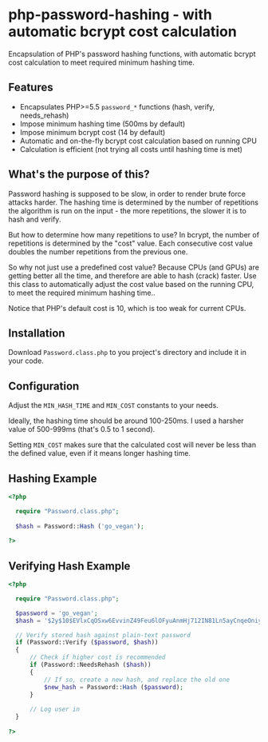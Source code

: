 # php-password-hashing - with automatic bcrypt cost calculation
Encapsulation of PHP's password hashing functions, with automatic bcrypt cost calculation to meet required minimum hashing time.

## Features
- Encapsulates PHP>=5.5 `password_*` functions (hash, verify, needs_rehash)
- Impose minimum hashing time (500ms by default)
- Impose minimum bcrypt cost (14 by default)
- Automatic and on-the-fly bcrypt cost calculation based on running CPU
- Calculation is efficient (not trying all costs until hashing time is met)

## What's the purpose of this?
Password hashing is supposed to be slow, in order to render brute force attacks harder. The hashing time is determined by the number of repetitions the algorithm is run on the input - the more repetitions, the slower it is to hash and verify.

But how to determine how many repetitions to use? In bcrypt, the number of repetitions is determined by the "cost" value. Each consecutive cost value doubles the number repetitions from the previous one.

So why not just use a predefined cost value? Because CPUs (and GPUs) are getting better all the time, and therefore are able to hash (crack) faster. Use this class to automatically adjust the cost value based on the running CPU, to meet the required minimum hashing time..

Notice that PHP's default cost is 10, which is too weak for current CPUs.

## Installation
Download `Password.class.php` to you project's directory and include it in your code.

## Configuration
Adjust the `MIN_HASH_TIME` and `MIN_COST` constants to your needs.

Ideally, the hashing time should be around 100-250ms. I used a harsher value of 500-999ms (that's 0.5 to 1 second).

Setting `MIN_COST` makes sure that the calculated cost will never be less than the defined value, even if it means longer hashing time.

## Hashing Example
```php
<?php

  require "Password.class.php";
  
  $hash = Password::Hash ('go_vegan');
  
?>
```

## Verifying Hash Example
```php
<?php

  require "Password.class.php";

  $password = 'go_vegan';
  $hash = '$2y$10$EVlxCqOSxw6EvvinZ49Feu6lOFyuAnmHj712IN81Ln5ayCnqeOniy';

  // Verify stored hash against plain-text password
  if (Password::Verify ($password, $hash))
  {
      // Check if higher cost is recommended
      if (Password::NeedsRehash ($hash))
      {
          // If so, create a new hash, and replace the old one
          $new_hash = Password::Hash ($password);
      }
  
      // Log user in
  }
  
?>
```
